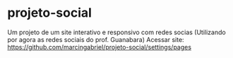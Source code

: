 # projeto-social
 Um projeto de um site interativo e responsivo com redes socias (Utilizando por agora as redes sociais do prof. Guanabara)
 Acessar site: https://github.com/marcingabriel/projeto-social/settings/pages